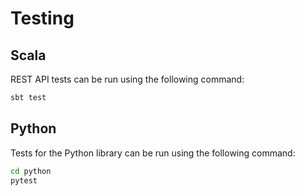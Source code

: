 # Testing

## Scala
REST API tests can be run using the following command:

```bash
sbt test
```

## Python

Tests for the Python library can be run using the following command:

```bash
cd python
pytest
```
<!-- !!! note
    blarg. -->

